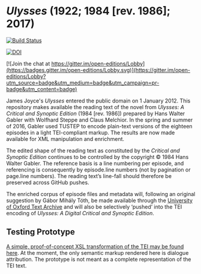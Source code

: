 # _Ulysses_ (1922; 1984 [rev. 1986]; 2017)

[![Build Status](https://travis-ci.org/open-editions/corpus-joyce-ulysses-tei.svg?branch=master)](https://travis-ci.org/JonathanReeve/corpus-joyce-ulysses-tei)

[![DOI](https://zenodo.org/badge/79138597.svg)](https://zenodo.org/badge/latestdoi/79138597)

[![Join the chat at https://gitter.im/open-editions/Lobby](https://badges.gitter.im/open-editions/Lobby.svg)](https://gitter.im/open-editions/Lobby?utm_source=badge&utm_medium=badge&utm_campaign=pr-badge&utm_content=badge)

James Joyce's _Ulysses_ entered the public domain on 1 January 2012. This repository makes available the reading text of the novel from _Ulysses: A Critical and Synoptic Edition_ (1984 [rev. 1986]) prepared by Hans Walter Gabler with Wolfhard Steppe and Claus Melchior. In the spring and summer of 2016, Gabler used TUSTEP to encode plain-text versions of the eighteen episodes in a light TEI-compliant markup. The results are now made available for XML manipulation and enrichment.

The edited shape of the reading text as constituted by the _Critical and Synoptic Edition_ continues to be controlled by the copyright © 1984 Hans Walter Gabler. The reference basis is a line numbering per episode, and referencing is consequently by episode.line numbers (not by pagination or page.line numbers). The reading text’s line-fall should therefore be preserved across GitHub pushes.

The enriched corpus of episode files and metadata will, following an original suggestion by Gábor Mihály Tóth, be made available through the [University of Oxford Text Archive](https://ota.ox.ac.uk/) and will also be selectively ‘pushed’ into the TEI encoding of _Ulysses: A Digital Critical and Synoptic Edition_.

## Testing Prototype

[A simple, proof-of-concept XSL transformation of the TEI may be found here](https://ulysses-tei.netlify.com/). At the moment, the only semantic markup rendered here is dialogue attribution. The prototype is not meant as a complete representation of the TEI text.
